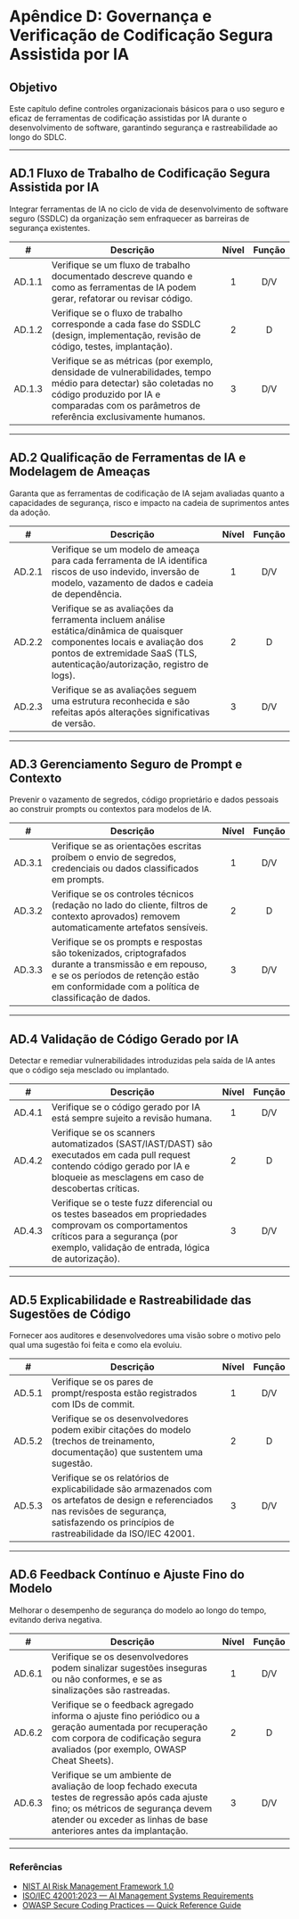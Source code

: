 # Apêndice D: Governança e Verificação de Codificação Segura Assistida por IA

## Objetivo

Este capítulo define controles organizacionais básicos para o uso seguro e eficaz de ferramentas de codificação assistidas por IA durante o desenvolvimento de software, garantindo segurança e rastreabilidade ao longo do SDLC.

---

## AD.1 Fluxo de Trabalho de Codificação Segura Assistida por IA

Integrar ferramentas de IA no ciclo de vida de desenvolvimento de software seguro (SSDLC) da organização sem enfraquecer as barreiras de segurança existentes.

|   #    | Descrição                                                                                                                                                                                                      | Nível | Função |
| :----: | -------------------------------------------------------------------------------------------------------------------------------------------------------------------------------------------------------------- | :---: | :----: |
| AD.1.1 | Verifique se um fluxo de trabalho documentado descreve quando e como as ferramentas de IA podem gerar, refatorar ou revisar código.                                                                            |   1   |  D/V   |
| AD.1.2 | Verifique se o fluxo de trabalho corresponde a cada fase do SSDLC (design, implementação, revisão de código, testes, implantação).                                                                             |   2   |   D    |
| AD.1.3 | Verifique se as métricas (por exemplo, densidade de vulnerabilidades, tempo médio para detectar) são coletadas no código produzido por IA e comparadas com os parâmetros de referência exclusivamente humanos. |   3   |  D/V   |

---

## AD.2 Qualificação de Ferramentas de IA e Modelagem de Ameaças

Garanta que as ferramentas de codificação de IA sejam avaliadas quanto a capacidades de segurança, risco e impacto na cadeia de suprimentos antes da adoção.

|   #    | Descrição                                                                                                                                                                                                | Nível | Função |
| :----: | -------------------------------------------------------------------------------------------------------------------------------------------------------------------------------------------------------- | :---: | :----: |
| AD.2.1 | Verifique se um modelo de ameaça para cada ferramenta de IA identifica riscos de uso indevido, inversão de modelo, vazamento de dados e cadeia de dependência.                                           |   1   |  D/V   |
| AD.2.2 | Verifique se as avaliações da ferramenta incluem análise estática/dinâmica de quaisquer componentes locais e avaliação dos pontos de extremidade SaaS (TLS, autenticação/autorização, registro de logs). |   2   |   D    |
| AD.2.3 | Verifique se as avaliações seguem uma estrutura reconhecida e são refeitas após alterações significativas de versão.                                                                                     |   3   |  D/V   |

---

## AD.3 Gerenciamento Seguro de Prompt e Contexto

Prevenir o vazamento de segredos, código proprietário e dados pessoais ao construir prompts ou contextos para modelos de IA.

|   #    | Descrição                                                                                                                                                                                            | Nível | Função |
| :----: | ---------------------------------------------------------------------------------------------------------------------------------------------------------------------------------------------------- | :---: | :----: |
| AD.3.1 | Verifique se as orientações escritas proíbem o envio de segredos, credenciais ou dados classificados em prompts.                                                                                     |   1   |  D/V   |
| AD.3.2 | Verifique se os controles técnicos (redação no lado do cliente, filtros de contexto aprovados) removem automaticamente artefatos sensíveis.                                                          |   2   |   D    |
| AD.3.3 | Verifique se os prompts e respostas são tokenizados, criptografados durante a transmissão e em repouso, e se os períodos de retenção estão em conformidade com a política de classificação de dados. |   3   |  D/V   |

---

## AD.4 Validação de Código Gerado por IA

Detectar e remediar vulnerabilidades introduzidas pela saída de IA antes que o código seja mesclado ou implantado.

|   #    | Descrição                                                                                                                                                                                     | Nível | Função |
| :----: | --------------------------------------------------------------------------------------------------------------------------------------------------------------------------------------------- | :---: | :----: |
| AD.4.1 | Verifique se o código gerado por IA está sempre sujeito a revisão humana.                                                                                                                     |   1   |  D/V   |
| AD.4.2 | Verifique se os scanners automatizados (SAST/IAST/DAST) são executados em cada pull request contendo código gerado por IA e bloqueie as mesclagens em caso de descobertas críticas.           |   2   |   D    |
| AD.4.3 | Verifique se o teste fuzz diferencial ou os testes baseados em propriedades comprovam os comportamentos críticos para a segurança (por exemplo, validação de entrada, lógica de autorização). |   3   |  D/V   |

---

## AD.5 Explicabilidade e Rastreabilidade das Sugestões de Código

Fornecer aos auditores e desenvolvedores uma visão sobre o motivo pelo qual uma sugestão foi feita e como ela evoluiu.

|   #    | Descrição                                                                                                                                                                                           | Nível | Função |
| :----: | --------------------------------------------------------------------------------------------------------------------------------------------------------------------------------------------------- | :---: | :----: |
| AD.5.1 | Verifique se os pares de prompt/resposta estão registrados com IDs de commit.                                                                                                                       |   1   |  D/V   |
| AD.5.2 | Verifique se os desenvolvedores podem exibir citações do modelo (trechos de treinamento, documentação) que sustentem uma sugestão.                                                                  |   2   |   D    |
| AD.5.3 | Verifique se os relatórios de explicabilidade são armazenados com os artefatos de design e referenciados nas revisões de segurança, satisfazendo os princípios de rastreabilidade da ISO/IEC 42001. |   3   |  D/V   |

---

## AD.6 Feedback Contínuo e Ajuste Fino do Modelo

Melhorar o desempenho de segurança do modelo ao longo do tempo, evitando deriva negativa.

|   #    | Descrição                                                                                                                                                                                                     | Nível | Função |
| :----: | ------------------------------------------------------------------------------------------------------------------------------------------------------------------------------------------------------------- | :---: | :----: |
| AD.6.1 | Verifique se os desenvolvedores podem sinalizar sugestões inseguras ou não conformes, e se as sinalizações são rastreadas.                                                                                    |   1   |  D/V   |
| AD.6.2 | Verifique se o feedback agregado informa o ajuste fino periódico ou a geração aumentada por recuperação com corpora de codificação segura avaliados (por exemplo, OWASP Cheat Sheets).                        |   2   |   D    |
| AD.6.3 | Verifique se um ambiente de avaliação de loop fechado executa testes de regressão após cada ajuste fino; os métricos de segurança devem atender ou exceder as linhas de base anteriores antes da implantação. |   3   |  D/V   |

---

### Referências

* [NIST AI Risk Management Framework 1.0](https://nvlpubs.nist.gov/nistpubs/ai/nist.ai.100-1.pdf)
* [ISO/IEC 42001:2023 — AI Management Systems Requirements](https://www.iso.org/standard/81230.html)
* [OWASP Secure Coding Practices — Quick Reference Guide](https://owasp.org/www-project-secure-coding-practices-quick-reference-guide/)

